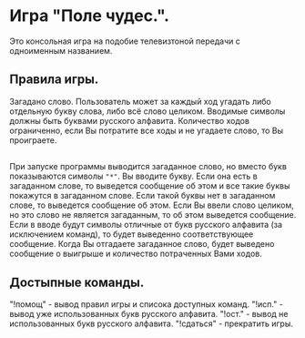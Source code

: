 # Игра "Поле чудес.".
Это консольная игра на подобие телевизтоной  передачи с одноименным названием.
## Правила игры.
 Загадано слово. Пользователь может за каждый ход угадать либо отдельную букву слова, либо всё слово целиком. Вводимые символы должны быть буквами русского алфавита. Количество ходов ограниченно, если Вы потратите все ходы и не угадаете слово, то Вы проиграете.
## 
 При запуске программы выводится загаданное слово, но вместо букв показываются символы `"*"`. Вы вводите букву. Если она есть в загаданном слове, то выведется сообщение об этом и все такие буквы покажутся в загаданном слове. Если такой буквы нет в загаданном слове, то выведется сообщение об этом. Если Вы ввели слово целиком, но это слово не является загаданным, то об этом выведется сообщение. Если в вводе будут символы отличные от букв русского алфавита (за исключением команд), то будет выведенно соответствующее сообщение. Когда Вы отгадаете загаданное слово, будет выведено сообщение о выигрыше и количество потраченных Вами ходов.
 ## Достыпные команды.
  "!помощ" - вывод правил игры и списока доступных команд.
  "!исп." - вывод уже использованных букв русского алфавита.
  "!ост." - вывод не использованных букв русского алфавита.
  "!сдаться" - прекратить игры.
